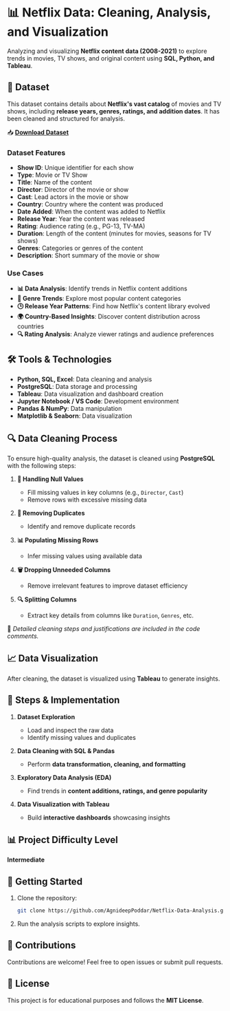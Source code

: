 # 📊 Netflix Data: Cleaning, Analysis, and Visualization  
Analyzing and visualizing **Netflix content data (2008-2021)** to explore trends in movies, TV shows, and original content using **SQL, Python, and Tableau**.  

## 📂 Dataset  
This dataset contains details about **Netflix's vast catalog** of movies and TV shows, including **release years, genres, ratings, and addition dates**. It has been cleaned and structured for analysis.  

📥 **[Download Dataset](https://drive.google.com/file/d/1AfAnp2SH_GQTmEe69tUYpaI-vpkOsuv4/view?usp=sharing)** 

### **Dataset Features**  
- **Show ID**: Unique identifier for each show  
- **Type**: Movie or TV Show  
- **Title**: Name of the content  
- **Director**: Director of the movie or show  
- **Cast**: Lead actors in the movie or show  
- **Country**: Country where the content was produced  
- **Date Added**: When the content was added to Netflix  
- **Release Year**: Year the content was released  
- **Rating**: Audience rating (e.g., PG-13, TV-MA)  
- **Duration**: Length of the content (minutes for movies, seasons for TV shows)  
- **Genres**: Categories or genres of the content  
- **Description**: Short summary of the movie or show  

### **Use Cases**  
- **📊 Data Analysis**: Identify trends in Netflix content additions  
- **🎥 Genre Trends**: Explore most popular content categories  
- **🕒 Release Year Patterns**: Find how Netflix's content library evolved  
- **🌍 Country-Based Insights**: Discover content distribution across countries  
- **🔍 Rating Analysis**: Analyze viewer ratings and audience preferences  

## 🛠️ Tools & Technologies  
- **Python, SQL, Excel**: Data cleaning and analysis  
- **PostgreSQL**: Data storage and processing  
- **Tableau**: Data visualization and dashboard creation  
- **Jupyter Notebook / VS Code**: Development environment  
- **Pandas & NumPy**: Data manipulation  
- **Matplotlib & Seaborn**: Data visualization  

## 🔍 Data Cleaning Process  
To ensure high-quality analysis, the dataset is cleaned using **PostgreSQL** with the following steps:  

1. **🛑 Handling Null Values**  
   - Fill missing values in key columns (e.g., `Director`, `Cast`)  
   - Remove rows with excessive missing data  

2. **📌 Removing Duplicates**  
   - Identify and remove duplicate records  

3. **📊 Populating Missing Rows**  
   - Infer missing values using available data  

4. **🗑️ Dropping Unneeded Columns**  
   - Remove irrelevant features to improve dataset efficiency  

5. **🔍 Splitting Columns**  
   - Extract key details from columns like `Duration`, `Genres`, etc.  

🔹 *Detailed cleaning steps and justifications are included in the code comments.*  

## 📈 Data Visualization  
After cleaning, the dataset is visualized using **Tableau** to generate insights.   

## 📌 Steps & Implementation  
1. **Dataset Exploration**  
   - Load and inspect the raw data  
   - Identify missing values and duplicates  

2. **Data Cleaning with SQL & Pandas**  
   - Perform **data transformation, cleaning, and formatting**  

3. **Exploratory Data Analysis (EDA)**  
   - Find trends in **content additions, ratings, and genre popularity**  

4. **Data Visualization with Tableau**  
   - Build **interactive dashboards** showcasing insights  

## 📊 Project Difficulty Level  
**Intermediate**  

## 🚀 Getting Started  
1. Clone the repository:  
   ```sh
   git clone https://github.com/AgnideepPoddar/Netflix-Data-Analysis.git
   ```  
2. Run the analysis scripts to explore insights.  

## 🤝 Contributions  
Contributions are welcome! Feel free to open issues or submit pull requests.  

## 📜 License  
This project is for educational purposes and follows the **MIT License**.  

